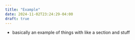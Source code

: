 ```yaml
---
title: "Example"
date: 2024-11-02T23:24:29-04:00
draft: true
---
```


* basically an example of things
with like a section and stuff
